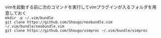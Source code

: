 

vimを起動する前に次のコマンドを実行してvimプラグインが入るフォルダを用意しておく  
`mkdir -p ~/.vim/bundle`  
`git clone https://github.com/Shougo/neobundle.vim ~/.vim/bundle/neobundle.vim`  
`git clone https://github.com/Shougo/vimproc ~/.vim/bundle/vimproc`  
